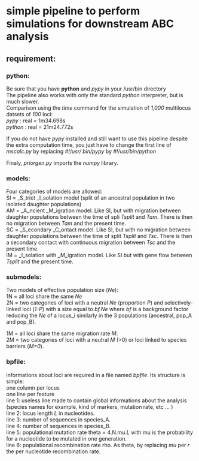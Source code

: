 # simple pipeline to perform simulations for downstream ABC analysis  
## requirement:  
### python:  
Be sure that you have **python** and *pypy* in your /usr/bin directory  
The pipeline also works with only the standard _python_ interpreter, but is much slower.  
Comparison using the _time_ command for the simulation of _1,000_ multilocus datsets of _100_ loci:  
_pypy_ : real = 1m34.698s   
_python_ : real = 21m24.772s   
  
If you do not have _pypy_ installed and still want to use this pipeline despite the extra computation time, you just have to change the first line of _mscalc.py_ by replacing _#!/usr/ bin/pypy_ by _#!/usr/bin/python_  
  
Finaly, _priorgen.py_ imports the _numpy_ library.  
  
### models: 
Four categories of models are allowed:  
SI = _S_trict _I_solation model (split of an ancestral population in two isolated daughter populations)  
AM = _A_ncient _M_igration model. Like SI, but with migration between daughter populations between the time of spli _Tsplit_ and _Tam_. There is then no migration between _Tam_ and the present time.  
SC = _S_econdary _C_ontact model. Like SI, but with no migration between daughter populations between the time of split _Tsplit_ and _Tsc_. There is then a secondary contact with continuous migration between _Tsc_ and the present time.  
IM = _I_solation with _M_igration model. Like SI but with gene flow between _Tsplit_ and the present time.  

### submodels:  
Two models of effective population size  (_Ne_):  
1N = all loci share the same _Ne_  
2N = two categories of loci with a neutral _Ne_ (proportion _P_) and selectively-linked loci (_1-P_) with a size equal to _bf.Ne_ where _bf_ is a background factor reducing the _Ne_ of a locus_i similarly in the 3 populations (ancestral, pop_A and pop_B).  
  
1M = all loci share the same migration rate _M_.  
2M = two categories of loci with a neutral _M_ (>0) or loci linked to species barriers (_M=0_).  
  
### bpfile:  
informations about loci are required in a file named _bpfile_. Its structure is simple:  
one column per locus  
one line per feature  
line 1: useless line made to contain global informations about the analysis (species names for example, kind of markers, mutation rate, etc ... )  
line 2: locus length _L_ in nucleotides.  
line 3: number of sequences in species_A.  
line 4: number of sequences in species_B.  
line 5: populational mutation rate theta = 4.N.mu._L_ with mu is the probability for a nucleotide to be mutated in one generation.  
line 6: populational recombination rate rho. As theta, by replacing _mu_ per _r_ the per nucleotide recombination rate.  
  

